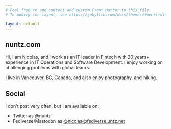 ```yaml
---
# Feel free to add content and custom Front Matter to this file.
# To modify the layout, see https://jekyllrb.com/docs/themes/#overriding-theme-defaults

layout: default
---
```

## nuntz.com

Hi, I am Nicolas, and I work as an IT leader in Fintech with 20 years+ experience
in IT Operations and Software Development. I enjoy working on challenging problems
with global teams.

I live in Vancouver, BC, Canada, and also enjoy photography, and hiking.

## Social

I don't post very often, but I am available on:

- Twitter as @nuntz
- Fediverse/Mastodon as [@nicolas@fediverse.untz.net](https://fediverse.untz.net/@nicolas)
